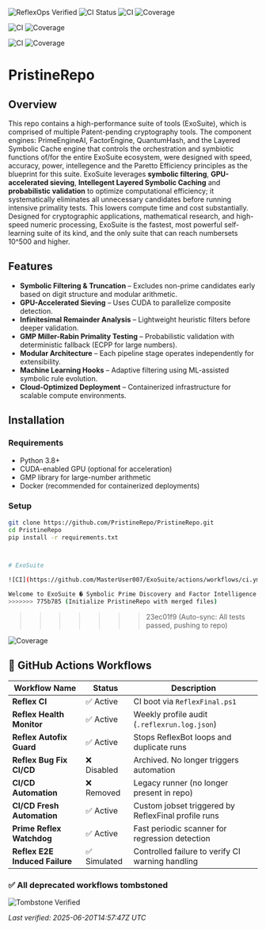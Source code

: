 ![ReflexOps Verified](https://img.shields.io/badge/ReflexOps-CI--Stable-22c55e?style=flat-square&logo=powershell)
![CI Status](https://github.com/MasterUser007/PristineRepo/actions/workflows/ci.yml/badge.svg)
![CI](https://github.com/leebo/PristineRepo/actions/workflows/ci.yml/badge.svg)
![Coverage](https://codecov.io/gh/leebo/PristineRepo/branch/main/graph/badge.svg)

![CI](https://github.com/leebo/PristineRepo/actions/workflows/ci.yml/badge.svg)
![Coverage](https://codecov.io/gh/leebo/PristineRepo/branch/main/graph/badge.svg)

![CI](https://github.com/leebo/PristineRepo/actions/workflows/ci.yml/badge.svg)
![Coverage](https://codecov.io/gh/leebo/PristineRepo/branch/main/graph/badge.svg)


# PristineRepo

## Overview

This repo contains a high-performance suite of tools (ExoSuite), which is comprised of multiple Patent-pending cryptography tools. The component engines: PrimeEngineAI, FactorEngine, QuantumHash, and the Layered Symbolic Cache engine that controls the orchestration and symbiotic functions of/for the entire ExoSuite ecosystem, were designed with speed, accuracy, power, intellegence and the Paretto Efficiency principles as the blueprint for this suite. ExoSuite leverages **symbolic filtering**, **GPU-accelerated sieving**, **Intellegent Layered Symbolic Caching** and **probabilistic validation** to optimize computational efficiency; it systematically eliminates all unnecessary candidates before running intensive primality tests. This lowers compute time and cost substantially. Designed for cryptographic applications, mathematical research, and high-speed numeric processing, ExoSuite is the fastest, most powerful self-learning suite of its kind, and the only suite that can reach numbersets 10^500 and higher.

## Features

- **Symbolic Filtering & Truncation** – Excludes non-prime candidates early based on digit structure and modular arithmetic.
- **GPU-Accelerated Sieving** – Uses CUDA to parallelize composite detection.
- **Infinitesimal Remainder Analysis** – Lightweight heuristic filters before deeper validation.
- **GMP Miller-Rabin Primality Testing** – Probabilistic validation with deterministic fallback (ECPP for large numbers).
- **Modular Architecture** – Each pipeline stage operates independently for extensibility.
- **Machine Learning Hooks** – Adaptive filtering using ML-assisted symbolic rule evolution.
- **Cloud-Optimized Deployment** – Containerized infrastructure for scalable compute environments.

## Installation

### Requirements

- Python 3.8+
- CUDA-enabled GPU (optional for acceleration)
- GMP library for large-number arithmetic
- Docker (recommended for containerized deployments)

### Setup

```sh
git clone https://github.com/PristineRepo/PristineRepo.git
cd PristineRepo
pip install -r requirements.txt



# ExoSuite

![CI](https://github.com/MasterUser007/ExoSuite/actions/workflows/ci.yml/badge.svg)

Welcome to ExoSuite � Symbolic Prime Discovery and Factor Intelligence Suite.
>>>>>>> 775b785 (Initialize PristineRepo with merged files)

```
>>>>>>> 23ec01f9 (Auto-sync: All tests passed, pushing to repo)

![Coverage](https://codecov.io/gh/MasterUser007/PristineRepo/branch/main/graph/badge.svg)




## 🧪 GitHub Actions Workflows

| Workflow Name                     | Status         | Description                                          |
|----------------------------------|----------------|------------------------------------------------------|
| **Reflex CI**                    | ✅ Active      | CI boot via `ReflexFinal.ps1`                        |
| **Reflex Health Monitor**        | ✅ Active      | Weekly profile audit (`.reflexrun.log.json`)         |
| **Reflex Autofix Guard**         | ✅ Active      | Stops ReflexBot loops and duplicate runs             |
| **Reflex Bug Fix CI/CD**         | ❌ Disabled    | Archived. No longer triggers automation              |
| **CI/CD Automation**             | ❌ Removed     | Legacy runner (no longer present in repo)            |
| **CI/CD Fresh Automation**       | ✅ Active      | Custom jobset triggered by ReflexFinal profile runs  |
| **Prime Reflex Watchdog**        | ✅ Active      | Fast periodic scanner for regression detection       |
| **Reflex E2E Induced Failure**   | ✅ Simulated   | Controlled failure to verify CI warning handling     |



<!-- reflexops:start -->
### ✅ All deprecated workflows tombstoned

![Tombstone Verified](https://img.shields.io/badge/ReflexOps--Tombstones-Verified-28a745?style=for-the-badge)

_Last verified: 2025-06-20T14:57:47Z UTC_
<!-- reflexops:end -->
